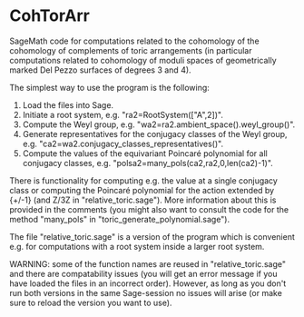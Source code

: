 # CohTorArr
SageMath code for computations related to the cohomology of the cohomology of complements of toric arrangements (in particular computations related to cohomology of moduli spaces of geometrically marked Del Pezzo surfaces of degrees 3 and 4).

The simplest way to use the program is the following:

1. Load the files into Sage.
2. Initiate a root system, e.g. "ra2=RootSystem(["A",2])".
3. Compute the Weyl group, e.g. "wa2=ra2.ambient_space().weyl_group()".
4. Generate representatives for the conjugacy classes of the Weyl group, e.g. "ca2=wa2.conjugacy_classes_representatives()".
5. Compute the values of the equivariant Poincaré polynomial for all conjugacy classes, e.g. "polsa2=many_pols(ca2,ra2,0,len(ca2)-1)".

There is functionality for computing e.g. the value at a single conjugacy class or computing the Poincaré polynomial for
the action extended by {+/-1} (and Z/3Z in "relative_toric.sage"). More information about this is provided in the comments (you might also want to consult the code for the method "many_pols" in "toric_generate_polynomial.sage").

The file "relative_toric.sage" is a version of the program which is convenient e.g. for computations with a root system
inside a larger root system. 

WARNING: some of the function names are reused in "relative_toric.sage" and there are compatability issues (you will get an error message
if you have loaded the files in an incorrect order).  However, as long as you don't run both versions in the same Sage-session no 
issues will arise (or make sure to reload the version you want to use).
